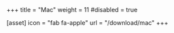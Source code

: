 +++
title = "Mac"
weight = 11
#disabled = true

[asset]
  icon = "fab fa-apple"
  url = "/download/mac"
+++


